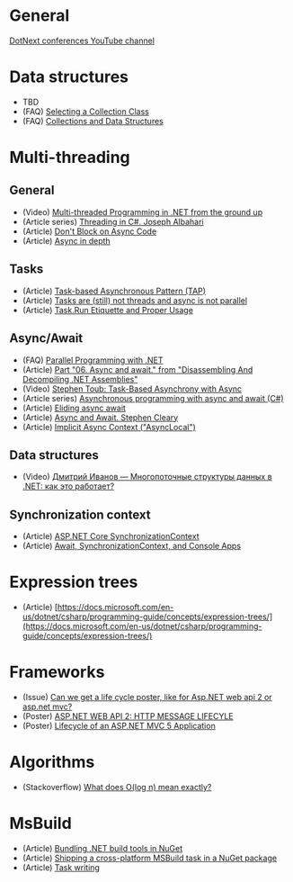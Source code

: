 # General
[DotNext conferences YouTube channel](https://www.youtube.com/channel/UCNPwMPudMEw-gnAT4zh_UZg)

# Data structures
- TBD
- (FAQ) [Selecting a Collection Class](https://docs.microsoft.com/en-us/dotnet/standard/collections/selecting-a-collection-class)
- (FAQ) [Collections and Data Structures](https://docs.microsoft.com/en-us/dotnet/standard/collections/)

# Multi-threading
## General
- (Video) [Multi-threaded Programming in .NET from the ground up](https://channel9.msdn.com/Events/TechEd/NewZealand/TechEd-New-Zealand-2012/DEV402)
- (Article series) [Threading in C#. Joseph Albahari](http://www.albahari.com/threading/)
- (Article) [Don't Block on Async Code](https://blog.stephencleary.com/2012/07/dont-block-on-async-code.html)
- (Article) [Async in depth](https://docs.microsoft.com/en-us/dotnet/standard/async-in-depth)

## Tasks
- (Article) [Task-based Asynchronous Pattern (TAP)](https://docs.microsoft.com/en-us/dotnet/standard/asynchronous-programming-patterns/task-based-asynchronous-pattern-tap)
- (Article) [Tasks are (still) not threads and async is not parallel](https://blogs.msdn.microsoft.com/benwilli/2015/09/10/tasks-are-still-not-threads-and-async-is-not-parallel/)
- (Article) [Task.Run Etiquette and Proper Usage](https://blog.stephencleary.com/2013/10/taskrun-etiquette-and-proper-usage.html)

## Async/Await
- (FAQ) [Parallel Programming with .NET](https://blogs.msdn.microsoft.com/pfxteam/2012/04/12/asyncawait-faq/)
- (Article) [Part "06. Async and await." from "Disassembling And Decompiling .NET Assemblies"](http://volkanpaksoy.com/archive/2015/07/22/disassembling-and-decompiling-dotnet-assemblies/)
- (Video) [Stephen Toub: Task-Based Asynchrony with Async](https://channel9.msdn.com/Shows/Going+Deep/Stephen-Toub-Task-Based-Asynchrony-with-Async)
- (Article series) [Asynchronous programming with async and await (C#)](https://docs.microsoft.com/en-us/dotnet/csharp/programming-guide/concepts/async/index)
- (Article) [Eliding async await](https://blog.stephencleary.com/2016/12/eliding-async-await.html)
- (Article) [Async and Await. Stephen Cleary](https://blog.stephencleary.com/2012/02/async-and-await.html)
- (Article) [Implicit Async Context ("AsyncLocal")](https://blog.stephencleary.com/2013/04/implicit-async-context-asynclocal.html)

## Data structures
- (Video) [Дмитрий Иванов — Многопоточные структуры данных в .NET: как это работает?](https://youtu.be/fQhz2iHmwV8)

## Synchronization context
- (Article) [ASP.NET Core SynchronizationContext](https://blog.stephencleary.com/2017/03/aspnetcore-synchronization-context.html)
- (Article) [Await, SynchronizationContext, and Console Apps](https://blogs.msdn.microsoft.com/pfxteam/2012/01/20/await-synchronizationcontext-and-console-apps/)

# Expression trees
- (Article) [https://docs.microsoft.com/en-us/dotnet/csharp/programming-guide/concepts/expression-trees/](https://docs.microsoft.com/en-us/dotnet/csharp/programming-guide/concepts/expression-trees/)

# Frameworks
- (Issue) [Can we get a life cycle poster, like for Asp.NET web api 2 or asp.net mvc?](https://github.com/aspnet/Docs/issues/3524)
- (Poster) [ASP.NET WEB API 2: HTTP MESSAGE LIFECYLE](https://www.asp.net/media/4071077/aspnet-web-api-poster.pdf)
- (Poster) [Lifecycle of an ASP.NET MVC 5 Application](https://docs.microsoft.com/en-us/aspnet/mvc/overview/getting-started/lifecycle-of-an-aspnet-mvc-5-application)

# Algorithms
- (Stackoverflow) [What does O(log n) mean exactly?](https://stackoverflow.com/a/2307314)

# MsBuild
- (Article) [Bundling .NET build tools in NuGet](https://natemcmaster.com/blog/2017/11/11/build-tools-in-nuget/)
- (Article) [Shipping a cross-platform MSBuild task in a NuGet package](https://natemcmaster.com/blog/2017/07/05/msbuild-task-in-nuget/)
- (Article) [Task writing](https://docs.microsoft.com/en-us/visualstudio/msbuild/task-writing)
